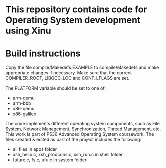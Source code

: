 # This repository contains code for Operating System development using Xinu

# Build instructions

Copy the file compile/Makedefs.EXAMPLE to compile/Makedefs and make appropriate changes if necessary.  Make sure that the correct COMPILER_ROOT, LIBGCC_LOC and CONF_LFLAGS are set.

The PLATFORM variable should be set to one of:

- arm-qemu
- arm-bbb
- x86-qemu
- x86-galileo

The code implements different operating system components, such as File System, Network Management, Synchronization, Thread Management, etc. This work is part of P536 Advanced Operating System coursework. The files created & edited as part of the project includes the following:

- all files in apps folder
- xsh_hello.c, xsh_prodcons.c, xsh_run.c in shell folder
- future.c, fs.c, ufu.c in system folder
